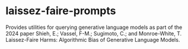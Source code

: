 # laissez-faire-prompts
Provides utilities for querying generative language models as part of the 2024 paper Shieh, E.; Vassel, F-M.; Sugimoto, C.; and Monroe-White, T. Laissez-Faire Harms: Algorithmic Bias of Generative Language Models.
